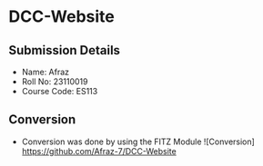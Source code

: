 # DCC-Website

## Submission Details
* Name: Afraz
* Roll No: 23110019
* Course Code: ES113

 ## Conversion
 * Conversion was done by using the FITZ Module
![Conversion] https://github.com/Afraz-7/DCC-Website
